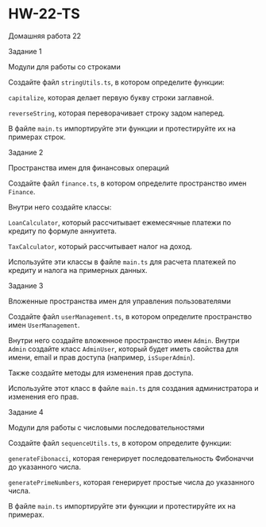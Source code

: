 # HW-22-TS
Домашняя работа 22


Задание 1


Модули для работы со строками


Создайте файл `stringUtils.ts`, в котором определите функции:


`capitalize`, которая делает первую букву строки заглавной.

`reverseString`, которая переворачивает строку задом наперед.


В файле `main.ts` импортируйте эти функции и протестируйте их на примерах строк.


Задание 2


Пространства имен для финансовых операций


Создайте файл `finance.ts`, в котором определите пространство имен `Finance`. 


Внутри него создайте классы:


`LoanCalculator`, который рассчитывает ежемесячные платежи по кредиту по формуле аннуитета.

`TaxCalculator`, который рассчитывает налог на доход.


Используйте эти классы в файле `main.ts` для расчета платежей по кредиту и налога на примерных данных.


Задание 3


Вложенные пространства имен для управления пользователями


Создайте файл `userManagement.ts`, в котором определите пространство имен `UserManagement`.


Внутри него создайте вложенное пространство имен `Admin`. Внутри `Admin` создайте класс `AdminUser`, который будет иметь свойства для имени, email и прав доступа (например, `isSuperAdmin`).


Также создайте методы для изменения прав доступа.


Используйте этот класс в файле `main.ts` для создания администратора и изменения его прав.


Задание 4


Модули для работы с числовыми последовательностями


Создайте файл `sequenceUtils.ts`, в котором определите функции:


`generateFibonacci`, которая генерирует последовательность Фибоначчи до указанного числа.

`generatePrimeNumbers`, которая генерирует простые числа до указанного числа.


В файле `main.ts` импортируйте эти функции и протестируйте их на примерах.

